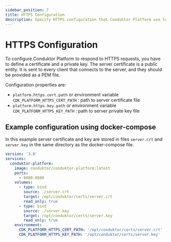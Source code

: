 ```yaml
---
sidebar_position: 7
title: HTTPS Configuration
description: Specify HTTPS configuration that Conduktor Platform use to respond to HTTPS requests.
---
```


# HTTPS Configuration
To configure Conduktor Platform to respond to HTTPS requests, you have to define a certificate and a private key.
The server certificate is a public entity. It is sent to every client that connects to the server, and they should be provided as a PEM file.

Configuration properties are: 
- `platform.https.cert.path` or environment variable `CDK_PLATFORM_HTTPS_CERT_PATH` : path to server certificate file
- `platform.https.key.path` or environment variable `CDK_PLATFORM_HTTPS_KEY_PATH` : path to server private key file  

## Example configuration using docker-compose

In this example server certificate and key are stored in files `server.crt` and `server.key` in the same directory as the docker-compose file.

```yaml
version: '3.8'
services:
  conduktor-platform:
    image: conduktor/conduktor-platform:latest
    ports:
      - 8080:8080
    volumes: 
      - type: bind
        source: ./server.crt
        target: /opt/conduktor/certs/server.crt
        read_only: true
      - type: bind
        source: ./server.key
        target: /opt/conduktor/certs/server.key
        read_only: true
    environment:
      CDK_PLATFORM_HTTPS_CERT_PATH: '/opt/conduktor/certs/server.crt'
      CDK_PLATFORM_HTTPS_KEY_PATH: '/opt/conduktor/certs/server.key'
```
